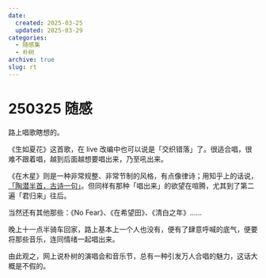 ```yaml
---
date:
  created: 2025-03-25
  updated: 2025-03-29
categories:
  - 随感集
  - 朴树
archive: true
slug: rt
---
```

# 250325 随感

路上唱歌瞎想的。

<!-- more -->

《生如夏花》这首歌，在 live 改编中也可以说是「交织错落」了。很适合唱，很难不跟着唱，越到后面越想要唱出来，乃至吼出来。

《在木星》则是一种非常规整、非常节制的风格，有点像律诗；用知乎上的话说，[「陶潜半首，古诗一句」](https://www.zhihu.com/question/33484698)。但同样有那种「唱出来」的欲望在喧腾，尤其到了第二遍「君归来」往后。

当然还有其他那些：《No Fear》、《在希望田》、《清白之年》……

晚上十一点半骑车回家，路上基本上一个人也没有，便有了肆意呼喊的底气，便要将那些音乐，连同情绪一起唱出来。

由此观之，网上说朴树的演唱会和音乐节，总有一种引发万人合唱的魅力，这话大概是不假的。
